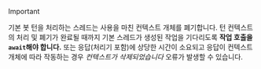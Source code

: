 > [!IMPORTANT]
> 기본 봇 턴을 처리하는 스레드는 사용을 마친 컨텍스트 개체를 폐기합니다. 턴 컨텍스트의 처리 및 폐기가 완료될 때까지 기본 스레드가 생성된 작업을 기다리도록 **작업 호출을 `await`해야 합니다.** 또는 응답(처리기 포함)에 상당한 시간이 소요되고 응답이 컨텍스트 개체에 따라 작동하는 경우 _컨텍스트가 삭제되었습니다_ 오류가 발생할 수 있습니다.